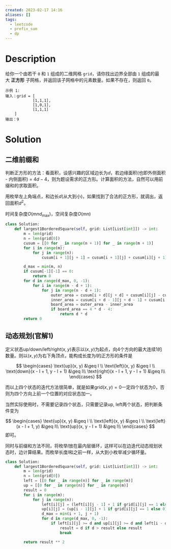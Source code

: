 ```yaml
---
created: 2023-02-17 14:16
aliases: []
tags:
  - leetcode 
  - prefix_sum 
  - dp 
---
```


# Description

给你一个由若干 `0` 和 `1` 组成的二维网格 `grid`，请你找出边界全部由 `1` 组成的最大 **正方形** 子网格，并返回该子网格中的元素数量。如果不存在，则返回 `0`。

```
示例 1:
输入：grid = [
			[1,1,1],
			[1,0,1],
			[1,1,1]
	]
输出：9
```


# Solution

## 二维前缀和

判断正方形的方法：看面积，设感兴趣的区域边长为$d$，若边缘面积(也即外侧面积 - 内侧面积) = $4 d - 4$，则为题设需求的正方形。计算面积的方法，自然可以用前缀和的求取面积。

用枚举左上角端点，和边长$d$(从大到小)，如果找到了合法的正方形，就调出，返回面积$d^2$。

时间复杂度$O(mn d_{\max})$，空间复杂度$O(mn)$


```python
class Solution:
    def largest1BorderedSquare(self, grid: List[List[int]]) -> int:
        m = len(grid)
        n = len(grid[0])
        cusum = [[0 for _ in range(n + 1)] for _ in range(m + 1)]
        for i in range(m):
            for j in range(n):
                cusum[i + 1][j + 1] = cusum[i + 1][j] + cusum[i][j + 1] - cusum[i][j] + grid[i][j]

        d_max = min(m, n)
        if cusum[-1][-1] == 0:
            return 0
        for d in range(d_max, 0, -1):
            for i in range(m - d + 1):
                for j in range(n - d + 1):
                    outer_area = cusum[i + d][j + d] + cusum[i][j] - cusum[i][j + d] - cusum[i + d][j]
                    inner_area = cusum[i + d - 1][j + d - 1] + cusum[i + 1][j + 1] - cusum[i + 1][j + d - 1] - cusum[i + d - 1][j + 1]
                    board_area = outer_area - inner_area
                    if board_area == 4 * d - 4:
                        return d * d
        return 0
```

## 动态规划(官解1)

定义状态$\text{up/down/left/right}(x, y)$表示以$(x, y)$为起点，向4个方向的最大连续1的数量。则以$(x,y)$为右下角顶点，能构成长度为$l$的正方形的条件是

$$
\begin{cases}
\text{up}(x, y) &\geq l  \\
\text{left}(x, y) &\geq l \\
\text{down}(x - l + 1, y - l + 1) &\geq l\\
\text{right}(x - l + 1, y - l + 1) &\geq l\\
\end{cases}
$$

而以上四个状态的迭代方法很简单，就是如果$\text{grid}(x, y) = 0$一定四个状态为0，否则为四个方向上前一个位置的对应状态加一。

当然实际使用时，不需要记录四个状态，只需要记录$\text{up, left}$两个状态，把判断条件变为

$$
\begin{cases}
\text{up}(x, y) &\geq l  \\
\text{left}(x, y) &\geq l \\
\text{left}(x - l + 1, y) &\geq l\\
\text{up}(x, y - l + 1) &\geq l\\
\end{cases}
$$
即可。

同时与前缀和方法不同，将枚举$l$放在最内层循环，这样可以在边迭代动态规划状态时，边计算结果。而枚举长度$l$和之前一样，从大到小枚举减少循环量。

```python
class Solution:
    def largest1BorderedSquare(self, grid: List[List[int]]) -> int:
        m = len(grid)
        n = len(grid[0])
        left = [[0 for _ in range(n)] for _ in range(m)]
        up = [[0 for _ in range(n)] for _ in range(m)]
        result = 0
        for i in range(m):
            for j in range(n):
                left[i][j] = (left[i][j - 1] + 1 if grid[i][j] == 1 else 0) if j > 0 else grid[i][j]
                up[i][j] = (up[i - 1][j] + 1 if grid[i][j] == 1 else 0) if i > 0 else grid[i][j]
                d_max = min(i + 1, j + 1)
                for d in range(d_max, 0, -1):
                    if left[i][j] >= d and up[i][j] >= d and left[i - d + 1][j] >= d and up[i][j - d + 1] >= d:
                        result = d if d > result else result
                        break

        return result ** 2
```
